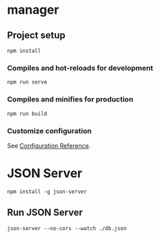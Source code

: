 # manager

## Project setup
```
npm install
```

### Compiles and hot-reloads for development
```
npm run serve
```

### Compiles and minifies for production
```
npm run build
```

### Customize configuration
See [Configuration Reference](https://cli.vuejs.org/config/).

# JSON Server
```
npm install -g json-server
```
## Run JSON Server
```
json-server --no-cors --watch ./db.json
```